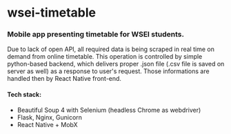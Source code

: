 # wsei-timetable

### Mobile app presenting timetable for WSEI students.

Due to lack of open API, all required data is being scraped in real time on demand from online timetable. This operation is controlled by simple python-based backend, which delivers proper .json file (.csv file is saved on server as well) as a response to user's request. Those informations are handled then by React Native front-end.

#### Tech stack:
  * Beautiful Soup 4 with Selenium (headless Chrome as webdriver)
  * Flask, Nginx, Gunicorn 
  * React Native + MobX
